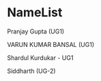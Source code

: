 # NameList


Pranjay Gupta (UG1)

VARUN KUMAR BANSAL (UG1)

Shardul Kurdukar - UG1

Siddharth  (UG-2)

